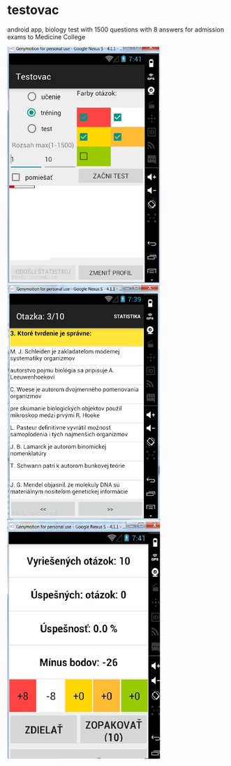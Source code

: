 # testovac
android app, biology test with 1500 questions with 8 answers for admission exams to Medicine College

<img src="mainActivity.jpg" alt="Drawing" width="350"/>
<img src="otazkaActivity.jpg" alt="Drawing" width="350"/>
<img src="statistikaActivity.jpg" alt="Drawing" width="350"/>
